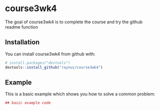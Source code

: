 
<!-- README.md is generated from README.Rmd. Please edit that file -->
course3wk4
==========

The goal of course3wk4 is to complete the course and try the github readme function

Installation
------------

You can install course3wk4 from github with:

``` r
# install.packages("devtools")
devtools::install_github("raynus/course3wk4")
```

Example
-------

This is a basic example which shows you how to solve a common problem:

``` r
## basic example code
```
